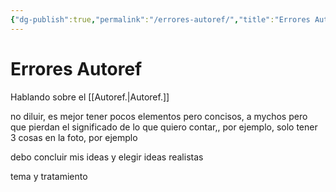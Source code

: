 ```yaml
---
{"dg-publish":true,"permalink":"/errores-autoref/","title":"Errores Autoref","tags":["Idea,"],"created":"2023-05-25T08:34:25.150-05:00","updated":"2023-05-25T09:19:16.981-05:00"}
---
```



# Errores Autoref

Hablando sobre el [[Autoref.\|Autoref.]]

no diluir, es mejor tener pocos elementos pero concisos, a mychos pero que pierdan el significado de lo que quiero contar,, por ejemplo, solo tener 3 cosas en la foto, por ejemplo

debo concluir mis ideas y elegir ideas realistas

tema y tratamiento

